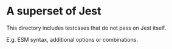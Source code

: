 # A superset of Jest

This directory includes testcases that do not pass on Jest itself.

E.g. ESM syntax, additional options or combinations.

